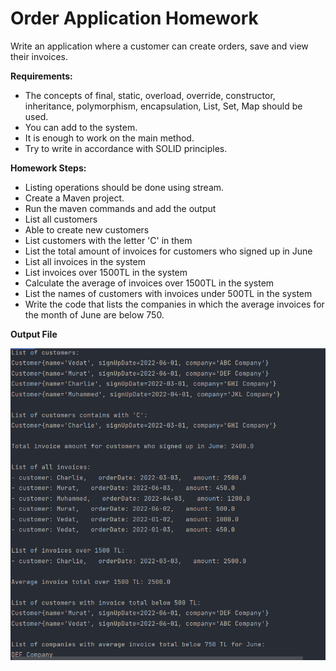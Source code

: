 # Order Application Homework

Write an application where a customer can create orders, save and view their invoices.

**Requirements:**

- The concepts of final, static, overload, override, constructor, inheritance, polymorphism, encapsulation, List, Set, Map should be used.
- You can add to the system.
- It is enough to work on the main method.
- Try to write in accordance with SOLID principles.

**Homework Steps:**

- Listing operations should be done using stream.
- Create a Maven project.
- Run the maven commands and add the output
- List all customers
- Able to create new customers
- List customers with the letter 'C' in them
- List the total amount of invoices for customers who signed up in June
- List all invoices in the system
- List invoices over 1500TL in the system
- Calculate the average of invoices over 1500TL in the system
- List the names of customers with invoices under 500TL in the system
- Write the code that lists the companies in which the average invoices for the month of June are below 750.

**Output File**

![alt text](https://github.com/myagubbayli/definex-java-spring-practicum/blob/main/Assignment2OrderApplication/src/img/output.png?raw=true)
